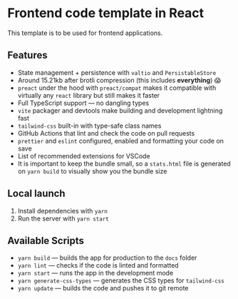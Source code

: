 # Frontend code template in React

This template is to be used for frontend applications.

## Features

- State management + persistence with `valtio` and `PersistableStore`
- Around 15.21kb after brotli compression (this includes **everything**) 😱
- `preact` under the hood with `preact/compat` makes it compatible with virtually any `react` library but still makes it faster
- Full TypeScript support — no dangling types
- `vite` packager and devtools make building and development lightning fast
- `tailwind-css` built-in with type-safe class names
- GitHub Actions that lint and check the code on pull requests
- `prettier` and `eslint` configured, enabled and formatting your code on save
- List of recommended extensions for VSCode
- It is important to keep the bundle small, so a `stats.html` file is generated on `yarn build` to visually show you the bundle size

## Local launch

1. Install dependencies with `yarn`
2. Run the server with `yarn start`

## Available Scripts

- `yarn build` — builds the app for production to the `docs` folder
- `yarn lint` — checks if the code is linted and formatted
- `yarn start` — runs the app in the development mode
- `yarn generate-css-types` — generates the CSS types for `tailwind-css`
- `yarn update` — builds the code and pushes it to git remote
